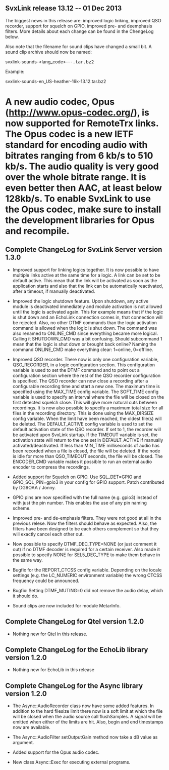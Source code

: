 SvxLink release 13.12 -- 01 Dec 2013
------------------------------------

The biggest news in this release are: improved logic linking, improved QSO
recorder, support for squelch on GPIO, improved pre- and deemphasis filters.
More details about each change can be found in the ChengeLog below.

Also note that the filename for sound clips have changed a small bit. A sound
clip archive should now be named:

svxlink-sounds-<lang_code>-<voice name>-<samp rate>-<svxlink ver>.tar.bz2

Example:

svxlink-sounds-en_US-heather-16k-13.12.tar.bz2

A new audio codec, Opus (http://www.opus-codec.org/), is now supported for
RemoteTrx links. The Opus codec is a new IETF standard for encoding audio with
bitrates ranging from 6 kb/s to 510 kb/s. The audio quality is very good over
the whole bitrate range. It is even better then AAC, at least below 128kb/s.
To enable SvxLink to use the Opus codec, make sure to install the development
libraries for Opus and recompile.
=============================================================================

Complete ChangeLog for SvxLink Server version 1.3.0
---------------------------------------------------

* Improved support for linking logics together. It is now possible to have
  multiple links active at the same time for a logic. A link can be set to
  be default active. This mean that the link will be activated as soon as the
  application starts and also that the link can be automatically reactivated,
  after a timeout, if manually deactivated.

* Improved the logic shutdown feature. Upon shutdown, any active module is
  deactivated immediately and module activation is not allowed until
  the logic is activated again. This for example means that if the logic is
  shut down and an EchoLink connection comes in, that connection will be
  rejected. Also, no other DTMF commands than the logic activation command
  is allowed when the logic is shut down.
  The command was also renamed to ONLINE_CMD since everything became more
  logical. Calling it SHUTDOWN_CMD was a bit confusing. Should subcommand 1
  mean that the logic is shut down or brought back online?  Naming the command
  ONLINE_CMD make everything clear: 1=online, 0=offline.

* Improved QSO recorder. There now is only one configuration variable,
  QSO_RECORDER, in a logic configuration section. This configuration variable
  is used to set the DTMF command and to point out a configuration section
  where the rest of the QSO recorder configuration is specified.
  The QSO recorder can now close a recording after a configurable recording
  time and start a new one. The maximum time is specified using the MAX_TIME
  config variable. The SOFT_TIME config variable is used to specify an
  interval where the file will be closed on the first detected squelch close.
  This will give more natural cuts between recordings.
  It is now also possible to specify a maximum total size for all files in the
  recording directory. This is done using the MAX_DIRSIZE config variable.
  When the limit have been reached, the oldest file(s) will be deleted.
  The DEFAULT_ACTIVE config variable is used to set the default activation
  state of the QSO recorder. If set to 1, the recorder will be activated upon
  SvxLink startup. If the TIMEOUT variable is set, the activation state will
  return to the one set in DEFAULT_ACTIVE if manually activated/deactivated.
  If less than MIN_TIME milliseconds of audio has been recorded when a file is
  closed, the file will be deleted.
  If the node is idle for more than QSO_TIMEOUT seconds, the file will be
  closed.
  The ENCODER_CMD variable makes it possible to run an external audio
  encoder to compress the recordings.

* Added support for Squelch on GPIO. Use SQL_DET=GPIO and GPIO_SQL_PIN=gpio3
  in your config for GPIO support.
  Patch contributed by DG9OAA / Jonny.

* GPIO pins are now specified with the full name (e.g. gpio3) instead of with
  just the pin number. This enables the use of any pin naming scheme.

* Improved pre- and de-emphasis filters. They were not good at all in the
  previous relese. Now the filters should behave as expected. Also, the
  filters have been designed to be each others complement so that they will
  exactly cancel each other out.

* Now possible to specify DTMF_DEC_TYPE=NONE (or just comment it out) if no
  DTMF decoder is required for a certain receiver. Also made it possible to
  specify NONE for SEL5_DEC_TYPE to make them behave in the same way.

* Bugfix for the REPORT_CTCSS config variable. Depending on the locale
  settings (e.g. the LC_NUMERIC environment variable) the wrong CTCSS
  frequency could be announced.

* Bugfix: Setting DTMF_MUTING=0 did not remove the audio delay, which it
  should do.

* Sound clips are now included for module MetarInfo.



Complete ChangeLog for Qtel version 1.2.0
-----------------------------------------

* Nothing new for Qtel in this release.



Complete ChangeLog for the EchoLib library version 1.2.0
--------------------------------------------------------

* Nothing new for EchoLib in this release



Complete ChangeLog for the Async library version 1.2.0
------------------------------------------------------

* The Async::AudioRecorder class now have some added features. In addition to
  the hard filesize limit there now is a soft limit at which the file will be
  closed when the audio source call flushSamples. A signal will be emitted
  when either of the limits are hit. Also, begin and end timestamps now are
  available.

* The Async::AudioFilter setOutputGain method now take a dB value as argument.

* Added support for the Opus audio codec.

* New class Async::Exec for executing external programs.


